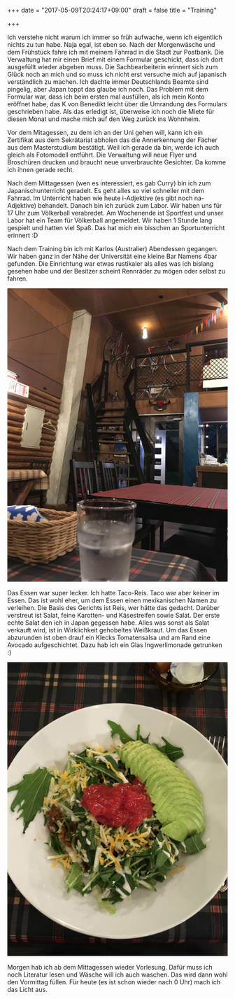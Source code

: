 +++
date = "2017-05-09T20:24:17+09:00"
draft = false
title = "Training"

+++

Ich verstehe nicht warum ich immer so früh aufwache, wenn ich eigentlich nichts
zu tun habe. Naja egal, ist eben so. Nach der Morgenwäsche und dem Frühstück
fahre ich mit meinem Fahrrad in die Stadt zur Postbank. Die Verwaltung hat mir
einen Brief mit einem Formular geschickt, dass ich dort ausgefüllt wieder
abgeben muss. Die Sachbearbeiterin erinnert sich zum Glück noch an mich und so
muss ich nicht erst versuche mich auf japanisch verständlich zu machen. Ich
dachte immer Deutschlands Beamte sind pingelig, aber Japan toppt das glaube ich
noch. Das Problem mit dem Formular war, dass ich beim ersten mal ausfüllen, als
ich mein Konto eröffnet habe, das K von Benedikt leicht über die Umrandung des
Formulars geschrieben habe. Als das erledigt ist, überweise ich noch die Miete
für diesen Monat und mache mich auf den Weg zurück ins Wohnheim.

Vor dem Mitagessen, zu dem ich an der Uni gehen will, kann ich ein Zertifikat
aus dem Sekrätariat abholen das die Annerkennung der Fächer aus dem
Masterstudium bestätigt. Weil ich gerade da bin, werde ich auch gleich als
Fotomodell entführt. Die Verwaltung will neue Flyer und Broschüren drucken und
braucht neue unverbrauchte Gesichter. Da komme ich ihnen gerade recht.

Nach dem Mittagessen (wen es interessiert, es gab Curry) bin ich zum
Japanischunterricht geradelt. Es geht alles so viel schneller mit dem Fahrrad.
Im Unterricht haben wie heute i-Adjektive (es gibt noch na-Adjektive) behandelt.
Danach bin ich zurück zum Labor. Wir haben uns für 17 Uhr zum Völkerball
verabredet. Am Wochenende ist Sportfest und unser Labor hat ein Team für
Völkerball angemeldet. Wir haben 1 Stunde lang gespielt und hatten viel Spaß.
Das hat mich ein bisschen an Sportunterricht erinnert :D

Nach dem Training bin ich mit Karlos (Australier) Abendessen gegangen. Wir haben
ganz in der Nähe der Universität eine kleine Bar Namens 4bar gefunden. Die
Einrichtung war etwas rustikaler als alles was ich bislang gesehen habe und der
Besitzer scheint Rennräder zu mögen oder selbst zu fahren.

![4Bar](/img/2017_05_09/4bar.jpg)

Das Essen war super lecker. Ich hatte Taco-Reis. Taco war aber keiner im Essen.
Das ist wohl eher, um dem Essen einen mexikanischen Namen zu verleihen. Die
Basis des Gerichts ist Reis, wer hätte das gedacht. Darüber verstreut ist Salat,
feine Karotten- und Käsestreifen sowie Salat. Der erste echte Salat den ich in
Japan gegessen habe. Alles was sonst als Salat verkauft wird, ist in
Wirklichkeit gehobeltes Weißkraut. Um das Essen abzurunden ist oben drauf ein
Klecks Tomatensalsa und am Rand eine Avocado aufgeschichtet. Dazu hab ich ein
Glas Ingwerlimonade getrunken :)

![Mein Abendessen](/img/2017_05_09/tacorice.jpg)

Morgen hab ich ab dem Mittagessen wieder Vorlesung. Dafür muss ich noch
Literatur lesen und Wäsche will ich auch waschen. Das wird dann wohl den
Vormittag füllen. Für heute (es ist schon wieder nach 0 Uhr) mach ich das Licht
aus.
